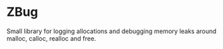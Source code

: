 # ZBug

Small library for logging allocations and debugging memory leaks around malloc, 
      calloc, realloc and free.
